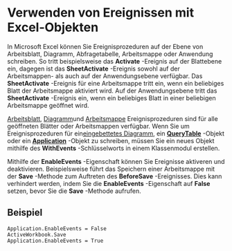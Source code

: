 
# Verwenden von Ereignissen mit Excel-Objekten

In Microsoft Excel können Sie Ereignisprozeduren auf der Ebene von Arbeitsblatt, Diagramm, Abfragetabelle, Arbeitsmappe oder Anwendung schreiben. So tritt beispielsweise das  **Activate** -Ereignis auf der Blattebene ein, dagegen ist das **SheetActivate** -Ereignis sowohl auf der Arbeitsmappen- als auch auf der Anwendungsebene verfügbar. Das **SheetActivate** -Ereignis für eine Arbeitsmappe tritt ein, wenn ein beliebiges Blatt der Arbeitsmappe aktiviert wird. Auf der Anwendungsebene tritt das **SheetActivate** -Ereignis ein, wenn ein beliebiges Blatt in einer beliebigen Arbeitsmappe geöffnet wird.

[Arbeitsblatt](512e329c-92f6-a8e0-8564-b3ba57e8c296.md), [Diagramm](6808dfde-94d0-afb0-b245-44d8d1d6241e.md)und [Arbeitsmappe](http://msdn.microsoft.com/library/dce102a3-25de-3ff4-2ce5-bc56e08baca7%28Office.15%29.aspx) Ereignisprozeduren sind für alle geöffneten Blätter oder Arbeitsmappen verfügbar. Wenn Sie um Ereignisprozeduren für ein[eingebettetes Diagramm](6808dfde-94d0-afb0-b245-44d8d1d6241e.md), ein  **[QueryTable](70a68226-6040-f762-119c-37db4b3e34d6.md)** -Objekt oder ein **[Application](19b73597-5cf9-4f56-8227-b5211f657f6f.md)** -Objekt zu schreiben, müssen Sie ein neues Objekt mithilfe des **WithEvents** -Schlüsselworts in einem Klassenmodul erstellen.

Mithilfe der  **EnableEvents** -Eigenschaft können Sie Ereignisse aktiveren und deaktivieren. Beispielsweise führt das Speichern einer Arbeitsmappe mit der **Save** -Methode zum Auftreten des **BeforeSave** -Ereignisses. Dies kann verhindert werden, indem Sie die **EnableEvents** -Eigenschaft auf **False** setzen, bevor Sie die **Save** -Methode aufrufen.


## Beispiel


```
Application.EnableEvents = False 
ActiveWorkbook.Save 
Application.EnableEvents = True
```

